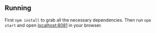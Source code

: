 ## Running

First `npm install` to grab all the necessary dependencies. 
Then run `npm start` and open <localhost:8081> in your browser.


